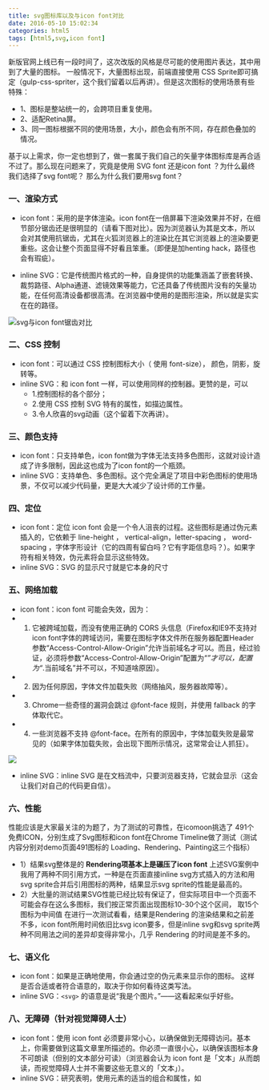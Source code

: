 ```yaml
---
title: svg图标库以及与icon font对比
date: 2016-05-10 15:02:34
categories: html5
tags: [html5,svg,icon font]
---
```


新版官网上线已有一段时间了，这次改版的风格是尽可能的使用图片表达，其中用到了大量的图标。
一般情况下，大量图标出现，前端直接使用 CSS Sprite即可搞定（gulp-css-spriter，这个我们留着以后再讲）。但是这次图标的使用场景有些特殊：

* 1、图标是整站统一的，会跨项目重复使用。
* 2、适配Retina屏。
* 3、同一图标根据不同的使用场景，大小，颜色会有所不同，存在颜色叠加的情况。

基于以上需求，你一定也想到了，做一套属于我们自己的矢量字体图标库是再合适不过了。那么现在问题来了，究竟是使用 SVG font 还是icon font ？为什么最终我们选择了svg font呢？
那么为什么我们要用svg font？

### 一、渲染方式

* icon font：采用的是字体渲染。icon font在一倍屏幕下渲染效果并不好，在细节部分锯齿还是很明显的（请看下图对比）。因为浏览器认为其是文本，所以会对其使用抗锯齿，尤其在火狐浏览器上的渲染比在其它浏览器上的渲染要更重些。这会让整个页面显得不好看且笨重。（即便是加henting hack，路径也会有瑕疵）。

* inline SVG：它是传统图片格式的一种，自身提供的功能集涵盖了嵌套转换、裁剪路径、Alpha通道、滤镜效果等能力，它还具备了传统图片没有的矢量功能，在任何高清设备都很高清。在浏览器中使用的是图形渲染，所以就是实实在在的路径。

<img src="https://loulanyijian.github.io/images/svg.png" alt="svg与icon font锯齿对比">
      
### 二、CSS 控制

* icon font：可以通过 CSS 控制图标大小（ 使用 font-size）， 颜色，阴影，旋转等。
* inline SVG：和 icon font 一样，可以使用同样的控制器。更赞的是，可以 
	* 1.控制图标的各个部分； 
	* 2.使用 CSS 控制 SVG 特有的属性，如描边属性。
	* 3.令人欣喜的svg动画（这个留着下次再讲）。
 
### 三、颜色支持

* icon font：只支持单色，icon font做为字体无法支持多色图形，这就对设计造成了许多限制，因此这也成为了icon font的一个瓶颈。
* inline SVG：支持单色、多色图标。这个完全满足了项目中彩色图标的使用场景，不仅可以减少代码量，更是大大减少了设计师的工作量。

### 四、定位

* icon font：定位 icon font 会是一个令人沮丧的过程。这些图标是通过伪元素插入的，它依赖于 line-height ， vertical-align，letter-spacing ， word-spacing ，字体字形设计（它的四周有留白吗？它有字距信息吗？）。如果字符有相关特效，伪元素将会显示这些特效。
* inline SVG：SVG 的显示尺寸就是它本身的尺寸

### 五、网络加载

* icon font：icon font 可能会失效，因为：
* 1. 它被跨域加载，而没有使用正确的 CORS 头信息（Firefox和IE9不支持对icon font字体的跨域访问，需要在图标字体文件所在服务器配置Header参数“Access-Control-Allow-Origin”允许当前域名才可以。而且，经过验证，必须将参数“Access-Control-Allow-Origin”配置为“*”才可以，配置为“*.当前域名”并不可以，不知道啥原因）。 
* 2. 因为任何原因，字体文件加载失败（网络抽风，服务器故障等）。
* 3. Chrome一些奇怪的漏洞会跳过 @font-face 规则，并使用 fallback 的字体取代它。
* 4.  一些浏览器不支持 @font-face。在所有的原因中，字体加载失败是最常见的（如果字体加载失败，会出现下图所示情况，这常常会让人抓狂）。

<img src="https://loulanyijian.github.io/images/svg1.jpeg">

* inline SVG：inline SVG 是在文档流中，只要浏览器支持，它就会显示（这会让我们对自己的代码更自信）。

### 六、性能

性能应该是大家最关注的为题了，为了测试的可靠性，在icomoon挑选了 491个免费ICON，分别生成了Svg图标和icon font在Chrome Timeline做了测试（测试内容分别对demo页面491图标的 Loading、Rendering、Painting这三个指标）
* 1）结果svg整体是的 **Rendering项基本上是碾压了icon font** 
上述SVG案例中我用了两种不同引用方式，一种是在页面直接inline svg方式插入的方法和用svg sprite合并后引用图标的两种，结果显示svg sprite的性能是最高的。
* 2）大批量的测试结果SVG性能已经比较有保证了，但实际项目中一个页面不可能会存在这么多图标，我们按正常页面出现图标10-30个这个区间，  取15个图标为中间值 在进行一次测试看看，结果是Rendering 的渲染结果和之前差不多，icon font所用时间依旧比svg icon要多，但是inline svg和svg sprite两种不同用法之间的差异却变得非常小，几乎 Rendering 的时间是差不多的。

### 七、语义化

* icon font：如果是正确地使用，你会通过空的伪元素来显示你的图标。 这样是否合适或者符合语意的，取决于你如何看待这类写法。
* inline SVG：`<svg>` 的语意是说“我是个图片。”——这看起来似乎好些。

### 八、无障碍（针对视觉障碍人士）

* icon font：使用 icon font 必须要非常小心，以确保做到无障碍访问。基本上，你需要做到这篇文章里所描述的。你必须一直很小心，以确保该图标本身不可朗读（但别的文本部分可读）（浏览器会认为 icon font 是「文本」从而朗读，而视觉障碍人士并不需要这些无意义的「文本」）。
* inline SVG：研究表明，使用元素的适当的组合和属性，如 <title>、<desc>和 aria-labelledby 可以很好地透过浏览器传达信息。并且，没有奇怪的故障状态。

### 九、唯一的痛点-浏览器兼容性

* icon font：很广泛。即使是 IE 6。
* inline SVG：不是特别好，不兼容 IE 8- 以及 Android 2.3-（但是我司已经英明神武的放弃了IE8及以下-此处应该有掌声）。
 以上，结合我司高大上的项目已经完全傲娇的脱离了IE 8-以及实际项目中的具体需求，在pc端中，我们果断的使用了SVG。
